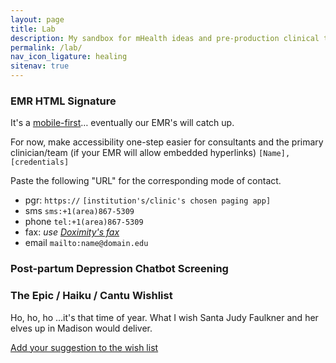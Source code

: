 ```yaml
---
layout: page
title: Lab
description: My sandbox for mHealth ideas and pre-production clinical tools
permalink: /lab/
nav_icon_ligature: healing
sitenav: true
---
```


### EMR HTML Signature
It's a [mobile-first](https://twitter.com/#mobileFirst)… eventually our EMR's will catch up.

For now, make accessibility one-step easier for consultants and the primary clinician/team (if your EMR will allow embedded hyperlinks)
`[Name], [credentials]`

Paste the following "URL" for the corresponding mode of contact.
* pgr: `https://`   `[institution's/clinic's chosen paging app]`
* sms `sms:+1(area)867-5309`
* phone `tel:+1(area)867-5309`
* fax: *use [Doximity's fax](https://doximity.com)*
* email `mailto:name@domain.edu`



### Post-partum Depression Chatbot Screening


### The Epic / Haiku / Cantu Wishlist
Ho, ho, ho …it's that time of year. What I wish Santa Judy Faulkner and her elves up in Madison would deliver.

[Add your suggestion to the wish list](mailto:holler@jakemcclure.net)